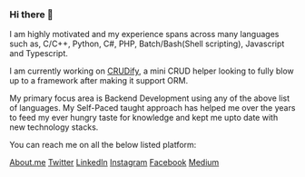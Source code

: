 ### Hi there 👋

I am highly motivated and my experience spans across many languages such as, C/C++, Python, C#, PHP, Batch/Bash(Shell scripting), Javascript and Typescript.

I am currently working on [CRUDify](https://github.com/okoibraun/CRUDify), a mini CRUD helper looking to fully blow up to a framework after making it support ORM.

My primary focus area is Backend Development using any of the above list of languages. My Self-Paced taught approach has helped me over the years to feed my ever hungry taste for knowledge and kept me upto date with new technology stacks.

You can reach me on all the below listed platform:

[About.me](https://about.me/okoibraun)
[Twitter](https://twitter.com/okoibraun)
[LinkedIn](https://linkedin.com/in/okoibraun)
[Instagram](https://instagram.com/okoibraun)
[Facebook](https://facebook.com/okoibraun)
[Medium](https://medium.com/@okoibraun)

<!--
**okoibraun/okoibraun** is a ✨ _special_ ✨ repository because its `README.md` (this file) appears on your GitHub profile.

Here are some ideas to get you started:

- 🔭 I’m currently working on ...
- 🌱 I’m currently learning ...
- 👯 I’m looking to collaborate on ...
- 🤔 I’m looking for help with ...
- 💬 Ask me about ...
- 📫 How to reach me: ...
- 😄 Pronouns: ...
- ⚡ Fun fact: ...
-->
